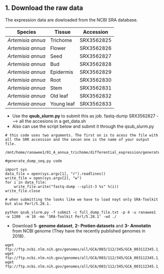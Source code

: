 ## 1. Download the raw data
The expression data are dowloaded from the NCBI SRA database.

Species | Tissue | Accession
-------- |-------|---------
*Artemisia annua*| Trichome |SRX3562825  
*Artemisia annua*| Flower |SRX3562826 
*Artemisia annua*| Seed |SRX3562827 
*Artemisia annua*| Bud |SRX3562828 
*Artemisia annua*| Epidermis |SRX3562829 
*Artemisia annua*| Root |SRX3562830
*Artemisia annua*| Stem |SRX3562831
*Artemisia annua*| Old leaf |SRX3562832
*Artemisia annua*| Young leaf |SRX3562833 

 * Use the **qsub_slurm.py** to submit this as job.
 	fastq-dump SRX3562827 ---> all the accesions in a get_data.sh
 * Also can use the script below and submit it through the qsub_slurm.py
 ~~~
 # this code uses two arguments. The first on is to acess the file with all the SRR accession and the secon one is the name of your output file.

 /mnt/home/ranawee1/01_A_annua_trichome/differential_expression/generate_dump_seq.py

 #generate_dump_seq.py code

 import sys
 data_file = open(sys.argv[1], "r").readlines()
 write_file = open(sys.argv[2], "w")
 for i in data_file:
     write_file.write("fastq-dump --split-3 %s" %(i))
 write_file.close

 # when submitting the looks like we have to load noyt only SRA-Toolkit but also Perl/5.28.1.

 python qsub_slurm.py -f submit -c full_dump_file.txt -p 4 -u ranawee1 -w 1200  -m 10 -mo 'SRA-Toolkit Perl/5.28.1' -wd ./
 ~~~

 * Download **1- genome dataset**,  **2- Protien datasets** and **3- Annotatin** from NCBI genome (They have the recently published genomes in 2018). 
 ```
wget ftp://ftp.ncbi.nlm.nih.gov/genomes/all/GCA/003/112/345/GCA_003112345.1_ASM311234v1/GCA_003112345.1_ASM311234v1_genomic.fna.gz
wget ftp://ftp.ncbi.nlm.nih.gov/genomes/all/GCA/003/112/345/GCA_003112345.1_ASM311234v1/GCA_003112345.1_ASM311234v1_protein.faa.gz
wget ftp://ftp.ncbi.nlm.nih.gov/genomes/all/GCA/003/112/345/GCA_003112345.1_ASM311234v1/GCA_003112345.1_ASM311234v1_genomic.gff.gz
```
